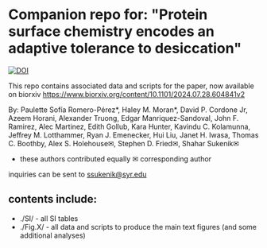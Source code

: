 # Companion repo for: "Protein surface chemistry encodes an adaptive tolerance to desiccation"

[![DOI](https://zenodo.org/badge/835057509.svg)](https://doi.org/10.5281/zenodo.16872303)

This repo contains associated data and scripts for the paper, now available on biorxiv https://www.biorxiv.org/content/10.1101/2024.07.28.604841v2

By: Paulette Sofía Romero-Pérez*, Haley M. Moran*, David P. Cordone Jr, Azeem Horani, Alexander Truong, Edgar Manriquez-Sandoval, John F. Ramirez, Alec Martinez, Edith Gollub, Kara Hunter, Kavindu C. Kolamunna, Jeffrey M. Lotthammer, Ryan J. Emenecker, Hui Liu, Janet H. Iwasa, Thomas C. Boothby, Alex S. Holehouse✉, Stephen D. Fried✉, Shahar Sukenik✉

* these authors contributed equally
✉ corresponding author

inquiries can be sent to ssukenik@syr.edu

## contents include:

* ./SI/ - all SI tables
* ./Fig.X/ - all data and scripts to produce the main text figures (and some additional analyses)

